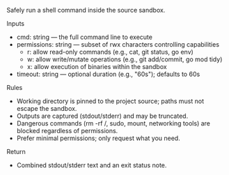 Safely run a shell command inside the source sandbox.

Inputs
- cmd: string — the full command line to execute
- permissions: string — subset of rwx characters controlling capabilities
  - r: allow read-only commands (e.g., cat, git status, go env)
  - w: allow write/mutate operations (e.g., git add/commit, go mod tidy)
  - x: allow execution of binaries within the sandbox
- timeout: string — optional duration (e.g., "60s"); defaults to 60s

Rules
- Working directory is pinned to the project source; paths must not escape the sandbox.
- Outputs are captured (stdout/stderr) and may be truncated.
- Dangerous commands (rm -rf /, sudo, mount, networking tools) are blocked regardless of permissions.
- Prefer minimal permissions; only request what you need.

Return
- Combined stdout/stderr text and an exit status note.